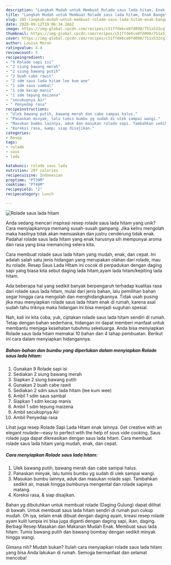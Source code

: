 ```yaml
---
description: "Langkah Mudah untuk Membuat Rolade saus lada hitam, Enak Banget"
title: "Langkah Mudah untuk Membuat Rolade saus lada hitam, Enak Banget"
slug: 285-langkah-mudah-untuk-membuat-rolade-saus-lada-hitam-enak-banget
date: 2020-09-12T19:06:34.266Z
image: https://img-global.cpcdn.com/recipes/c51ffde6ce0fd090/751x532cq70/rolade-saus-lada-hitam-foto-resep-utama.jpg
thumbnail: https://img-global.cpcdn.com/recipes/c51ffde6ce0fd090/751x532cq70/rolade-saus-lada-hitam-foto-resep-utama.jpg
cover: https://img-global.cpcdn.com/recipes/c51ffde6ce0fd090/751x532cq70/rolade-saus-lada-hitam-foto-resep-utama.jpg
author: Louisa Moran
ratingvalue: 4.4
reviewcount: 5
recipeingredient:
- "9 Rolade sapi isi"
- "2 siung bawang merah"
- "2 siung bawang putih"
- "2 buah cabe rawit"
- "2 sdm saus lada hitam lee kum wee"
- "1 sdm saus sambal"
- "1 sdm kecap manis"
- "1 sdm tepung maizena"
- "secukupnya Air"
- " Penyedap rasa"
recipeinstructions:
- "Ulek bawang putih, bawang merah dan cabe sampai halus."
- "Panaskan minyak, lalu tumis bumbu yg sudah di ulek sampai wangi."
- "Masukan bumbu lainnya, aduk dan masukan rolade sapi. Tambahkan sedikit air, masak hingga bumbunya mengental dan rolade sapinya matang."
- "Koreksi rasa, &amp; siap disajikan."
categories:
- Resep
tags:
- rolade
- saus
- lada

katakunci: rolade saus lada 
nutrition: 297 calories
recipecuisine: Indonesian
preptime: "PT39M"
cooktime: "PT40M"
recipeyield: "2"
recipecategory: Lunch

---
```



![Rolade saus lada hitam](https://img-global.cpcdn.com/recipes/c51ffde6ce0fd090/751x532cq70/rolade-saus-lada-hitam-foto-resep-utama.jpg)

Anda sedang mencari inspirasi resep rolade saus lada hitam yang unik? Cara menyiapkannya memang susah-susah gampang. Jika keliru mengolah maka hasilnya tidak akan memuaskan dan justru cenderung tidak enak. Padahal rolade saus lada hitam yang enak harusnya sih mempunyai aroma dan rasa yang bisa memancing selera kita.

Cara membuat rolade saus lada hitam yang mudah, enak, dan cepat. Ini adalah salah satu jenis hidangan yang merupakan olahan dari rolade, mau itu rolade. Resep Saus Lada HItam ini cocok di perpadukan dengan daging sapi yang biasa kita sebut daging lada hitam,ayam lada hitam/kepiting lada hitam.

Ada beberapa hal yang sedikit banyak berpengaruh terhadap kualitas rasa dari rolade saus lada hitam, mulai dari jenis bahan, lalu pemilihan bahan segar hingga cara mengolah dan menghidangkannya. Tidak usah pusing jika mau menyiapkan rolade saus lada hitam enak di rumah, karena asal sudah tahu triknya maka hidangan ini bisa menjadi suguhan spesial.


Nah, kali ini kita coba, yuk, ciptakan rolade saus lada hitam sendiri di rumah. Tetap dengan bahan sederhana, hidangan ini dapat memberi manfaat untuk membantu menjaga kesehatan tubuhmu sekeluarga. Anda bisa menyiapkan Rolade saus lada hitam memakai 10 bahan dan 4 tahap pembuatan. Berikut ini cara dalam menyiapkan hidangannya.

<!--inarticleads1-->

##### Bahan-bahan dan bumbu yang diperlukan dalam menyiapkan Rolade saus lada hitam:

1. Gunakan 9 Rolade sapi isi
1. Sediakan 2 siung bawang merah
1. Siapkan 2 siung bawang putih
1. Gunakan 2 buah cabe rawit
1. Sediakan 2 sdm saus lada hitam (lee kum wee)
1. Ambil 1 sdm saus sambal
1. Siapkan 1 sdm kecap manis
1. Ambil 1 sdm tepung maizena
1. Ambil secukupnya Air
1. Ambil  Penyedap rasa


Lihat juga resep Rolade Sapi Lada Hitam enak lainnya. Get creative with an elegant roulade—easy to perfect with the help of sous vide cooking. Saus rolade juga dapat dikreasikan dengan saus lada hitam. Cara membuat rolade saus lada hitam yang mudah, enak, dan cepat. 

<!--inarticleads2-->

##### Cara menyiapkan Rolade saus lada hitam:

1. Ulek bawang putih, bawang merah dan cabe sampai halus.
1. Panaskan minyak, lalu tumis bumbu yg sudah di ulek sampai wangi.
1. Masukan bumbu lainnya, aduk dan masukan rolade sapi. Tambahkan sedikit air, masak hingga bumbunya mengental dan rolade sapinya matang.
1. Koreksi rasa, &amp; siap disajikan.


Bahan yg dibutuhkan untuk membuat rolade (Daging Gulung) dapat dilihat di bawah. Untuk membuat saus lada hitam sendiri di rumah pun cukup mudah. Oh iya, selain enak dibuat dengan daging ayam, kreasi resep rolade ayam kulit lumpia ini bisa juga diganti dengan daging sapi, ikan, daging. Berbagi Resep Masakan dan Makanan Mudah Enak. Membuat saus lada hitam: Tumis bawang putih dan bawang bombay dengan sedikit minyak hingga wangi. 

Gimana nih? Mudah bukan? Itulah cara menyiapkan rolade saus lada hitam yang bisa Anda lakukan di rumah. Semoga bermanfaat dan selamat mencoba!
